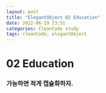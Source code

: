 ```yaml
---
layout: post
title: "ElegantObject 02 Education"
date: 2022-06-19 23:51
categories: CleanCode study
tags: cleanCode, elegantObject
---
```

# 02 Education
### 가능하면 적게 캡슐화하자.
